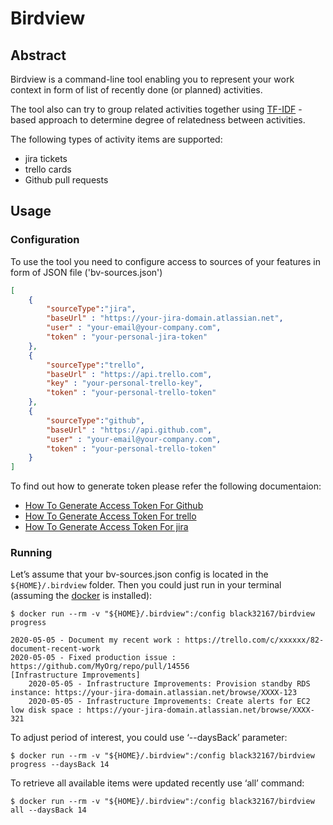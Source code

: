 # Birdview
## Abstract
Birdview is a command-line tool enabling you to represent your work context in form of 
list of recently done (or planned) activities.

The tool also can try to group related activities together using 
[TF-IDF](https://en.wikipedia.org/wiki/Tf–idf) - based approach to determine degree of relatedness between activities.

The following types of activity items are supported:
 - jira tickets
 - trello cards
 - Github pull requests
 
## Usage
### Configuration
To use the tool you need to configure access to sources of your features in form of JSON file
('bv-sources.json')

```json
[
    {
        "sourceType":"jira",
        "baseUrl" : "https://your-jira-domain.atlassian.net",
        "user" : "your-email@your-company.com",
        "token" : "your-personal-jira-token"
    },
    {
        "sourceType":"trello",
        "baseUrl" : "https://api.trello.com",
        "key" : "your-personal-trello-key",
        "token" : "your-personal-trello-token"
    },
    {
        "sourceType":"github",
        "baseUrl" : "https://api.github.com",
        "user" : "your-email@your-company.com",
        "token" : "your-personal-trello-token"
    }
]
```
To find out how to generate token please refer the following documentaion:
- [How To Generate Access Token For Github](https://help.github.com/en/github/authenticating-to-github/creating-a-personal-access-token-for-the-command-line) 
- [How To Generate Access Token For trello](https://developer.atlassian.com/cloud/trello/guides/rest-api/api-introduction/) 
- [How To Generate Access Token For jira](https://confluence.atlassian.com/cloud/api-tokens-938839638.html) 

### Running
Let’s assume that your bv-sources.json config is located in the `${HOME}/.birdview` folder.
Then you could just run in your terminal (assuming the [docker](https://www.docker.com/products/docker-desktop) is installed):
```shell script
$ docker run --rm -v "${HOME}/.birdview":/config black32167/birdview progress

2020-05-05 - Document my recent work : https://trello.com/c/xxxxxx/82-document-recent-work
2020-05-05 - Fixed production issue : https://github.com/MyOrg/repo/pull/14556
[Infrastructure Improvements]
    2020-05-05 - Infrastructure Improvements: Provision standby RDS instance: https://your-jira-domain.atlassian.net/browse/XXXX-123
    2020-05-05 - Infrastructure Improvements: Create alerts for EC2 low disk space : https://your-jira-domain.atlassian.net/browse/XXXX-321
```
To adjust period of interest, you could use ‘--daysBack’ parameter:
```
$ docker run --rm -v "${HOME}/.birdview":/config black32167/birdview progress --daysBack 14
```

To retrieve all available items were updated recently use ‘all’ command:
```
$ docker run --rm -v "${HOME}/.birdview":/config black32167/birdview all --daysBack 14
```
